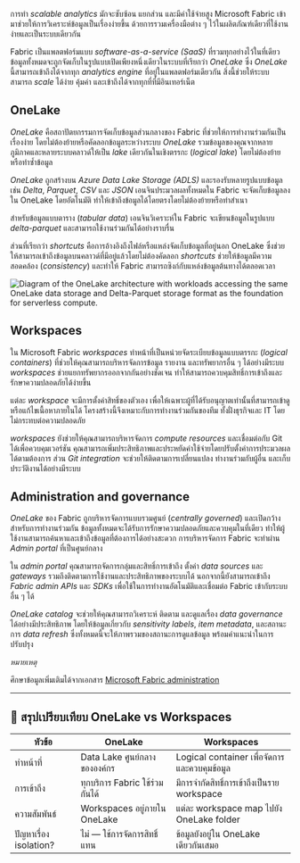 
การทำ _scalable analytics_ มักจะซับซ้อน แยกส่วน และมีค่าใช้จ่ายสูง Microsoft Fabric เข้ามาช่วยให้การวิเคราะห์ข้อมูลเป็นเรื่องง่ายขึ้น ด้วยการรวมเครื่องมือต่าง ๆ ไว้ในผลิตภัณฑ์เดียวที่ใช้งานง่ายและเป็นระบบเดียวกัน

Fabric เป็นแพลตฟอร์มแบบ _software-as-a-service (SaaS)_ ที่รวมทุกอย่างไว้ในที่เดียว ข้อมูลทั้งหมดจะถูกจัดเก็บในรูปแบบเปิดเพียงหนึ่งเดียวในระบบที่เรียกว่า _OneLake_ ซึ่ง _OneLake_ นี้สามารถเข้าถึงได้จากทุก _analytics engine_ ที่อยู่ในแพลตฟอร์มเดียวกัน สิ่งนี้ช่วยให้ระบบสามารถ _scale_ ได้ง่าย คุ้มค่า และเข้าถึงได้จากทุกที่ที่มีอินเทอร์เน็ต

## OneLake

_OneLake_ คือสถาปัตยกรรมการจัดเก็บข้อมูลส่วนกลางของ Fabric ที่ช่วยให้การทำงานร่วมกันเป็นเรื่องง่าย โดยไม่ต้องย้ายหรือคัดลอกข้อมูลระหว่างระบบ _OneLake_ รวมข้อมูลของคุณจากหลายภูมิภาคและหลายระบบคลาวด์ให้เป็น _lake_ เดียวกันในเชิงตรรกะ (_logical lake_) โดยไม่ต้องย้ายหรือทำซ้ำข้อมูล

_OneLake_ ถูกสร้างบน _Azure Data Lake Storage (ADLS)_ และรองรับหลายรูปแบบข้อมูล เช่น _Delta_, _Parquet_, _CSV_ และ _JSON_ เอนจินประมวลผลทั้งหมดใน Fabric จะจัดเก็บข้อมูลลงใน OneLake โดยอัตโนมัติ ทำให้เข้าถึงข้อมูลได้โดยตรงโดยไม่ต้องย้ายหรือทำสำเนา

สำหรับข้อมูลแบบตาราง (_tabular data_) เอนจินวิเคราะห์ใน Fabric จะเขียนข้อมูลในรูปแบบ _delta-parquet_ และสามารถใช้งานร่วมกันได้อย่างราบรื่น

ส่วนที่เรียกว่า _shortcuts_ คือการอ้างอิงถึงไฟล์หรือแหล่งจัดเก็บข้อมูลที่อยู่นอก OneLake ซึ่งช่วยให้สามารถเข้าถึงข้อมูลบนคลาวด์ที่มีอยู่แล้วโดยไม่ต้องคัดลอก _shortcuts_ ช่วยให้ข้อมูลมีความสอดคล้อง (_consistency_) และทำให้ Fabric สามารถซิงก์กับแหล่งข้อมูลต้นทางได้ตลอดเวลา

![Diagram of the OneLake architecture with workloads accessing the same OneLake data storage and Delta-Parquet storage format as the foundation for serverless compute.](https://learn.microsoft.com/en-us/training/wwl/introduction-end-analytics-use-microsoft-fabric/media/onelake-architecture.png)

## Workspaces

ใน Microsoft Fabric _workspaces_ ทำหน้าที่เป็นหน่วยจัดระเบียบข้อมูลแบบตรรกะ (_logical containers_) ที่ช่วยให้คุณสามารถบริหารจัดการข้อมูล รายงาน และทรัพยากรอื่น ๆ ได้อย่างมีระบบ _workspaces_ ช่วยแยกทรัพยากรออกจากกันอย่างชัดเจน ทำให้สามารถควบคุมสิทธิ์การเข้าถึงและรักษาความปลอดภัยได้ง่ายขึ้น

แต่ละ _workspace_ จะมีการตั้งค่าสิทธิ์ของตัวเอง เพื่อให้เฉพาะผู้ที่ได้รับอนุญาตเท่านั้นที่สามารถเข้าดูหรือแก้ไขเนื้อหาภายในได้ โครงสร้างนี้จึงเหมาะกับการทำงานร่วมกันของทีม ทั้งฝั่งธุรกิจและ IT โดยไม่กระทบต่อความปลอดภัย

_workspaces_ ยังช่วยให้คุณสามารถบริหารจัดการ _compute resources_ และเชื่อมต่อกับ Git ได้เพื่อควบคุมเวอร์ชัน คุณสามารถเพิ่มประสิทธิภาพและประหยัดค่าใช้จ่ายโดยปรับตั้งค่าการประมวลผลได้ตามต้องการ ส่วน _Git integration_ จะช่วยให้ติดตามการเปลี่ยนแปลง ทำงานร่วมกับผู้อื่น และเก็บประวัติงานได้อย่างมีระบบ

## Administration and governance

_OneLake_ ของ Fabric ถูกบริหารจัดการแบบรวมศูนย์ (_centrally governed_) และเปิดกว้างสำหรับการทำงานร่วมกัน ข้อมูลทั้งหมดจะได้รับการรักษาความปลอดภัยและควบคุมในที่เดียว ทำให้ผู้ใช้งานสามารถค้นหาและเข้าถึงข้อมูลที่ต้องการได้อย่างสะดวก การบริหารจัดการ Fabric จะทำผ่าน _Admin portal_ ที่เป็นศูนย์กลาง

ใน _admin portal_ คุณสามารถจัดการกลุ่มและสิทธิ์การเข้าถึง ตั้งค่า _data sources_ และ _gateways_ รวมถึงติดตามการใช้งานและประสิทธิภาพของระบบได้ นอกจากนี้ยังสามารถเข้าถึง _Fabric admin APIs_ และ _SDKs_ เพื่อใช้ในการทำงานอัตโนมัติและเชื่อมต่อ Fabric เข้ากับระบบอื่น ๆ ได้

_OneLake catalog_ จะช่วยให้คุณสามารถวิเคราะห์ ติดตาม และดูแลเรื่อง _data governance_ ได้อย่างมีประสิทธิภาพ โดยให้ข้อมูลเกี่ยวกับ _sensitivity labels_, _item metadata_, และสถานะการ _data refresh_ ซึ่งทั้งหมดนี้จะให้ภาพรวมของสถานะการดูแลข้อมูล พร้อมคำแนะนำในการปรับปรุง

_หมายเหตุ_

ศึกษาข้อมูลเพิ่มเติมได้จากเอกสาร [Microsoft Fabric administration](https://learn.microsoft.com/en-us/fabric/admin)

---

## **📁 สรุปเปรียบเทียบ OneLake vs Workspaces**

| **หัวข้อ**             | **OneLake**                    | **Workspaces**                               |
| ---------------------- | ------------------------------ | -------------------------------------------- |
| ทำหน้าที่              | Data Lake ศูนย์กลางขององค์กร   | Logical container เพื่อจัดการและควบคุมข้อมูล |
| การเข้าถึง             | ทุกบริการ Fabric ใช้ร่วมกันได้ | มีการจำกัดสิทธิ์การเข้าถึงเป็นราย workspace  |
| ความสัมพันธ์           | Workspaces อยู่ภายใน OneLake   | แต่ละ workspace map ไปยัง OneLake folder     |
| ปัญหาเรื่อง isolation? | ไม่ — ใช้การจัดการสิทธิ์แทน    | ข้อมูลยังอยู่ใน OneLake เดียวกันเสมอ         |


